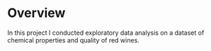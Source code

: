 # Overview  

In this project I conducted exploratory data analysis on a dataset of chemical properties and quality of red wines.
